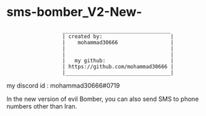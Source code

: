# sms-bomber_V2-New-


                      ___________________________________ 
                      | created by:                      |
                      |    mohammad30666                 |
                      |                                  |
                      |                                  |
                      |   my github:                     |
                      | https://github.com/mohammad30666 |
                      |__________________________________|
my discord id :
     mohammad30666#0719

In the new version of evil Bomber, you can also send SMS to phone numbers other than Iran.
